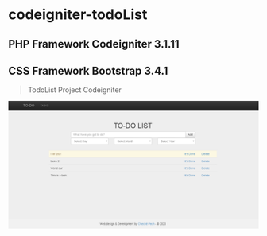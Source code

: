 # codeigniter-todoList

## PHP Framework Codeigniter 3.1.11

## CSS Framework Bootstrap 3.4.1

>TodoList Project Codeigniter

![Image To-do List](https://github.com/chechepech/codeigniter-todoList/blob/master/tasks.PNG)
